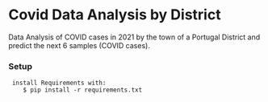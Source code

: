 # Covid Data Analysis by District

Data Analysis of COVID cases in 2021 by the town of a Portugal District and predict the next 6 samples (COVID cases).

  
### Setup
           
     install Requirements with:
        $ pip install -r requirements.txt
